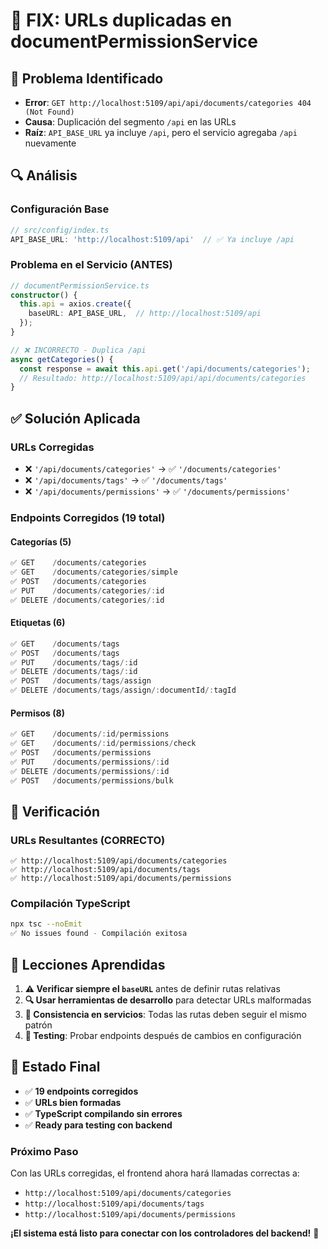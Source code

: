# 🔧 FIX: URLs duplicadas en documentPermissionService

## 🎯 **Problema Identificado**
- **Error**: `GET http://localhost:5109/api/api/documents/categories 404 (Not Found)`
- **Causa**: Duplicación del segmento `/api` en las URLs
- **Raíz**: `API_BASE_URL` ya incluye `/api`, pero el servicio agregaba `/api` nuevamente

## 🔍 **Análisis**

### **Configuración Base**
```typescript
// src/config/index.ts
API_BASE_URL: 'http://localhost:5109/api'  // ✅ Ya incluye /api
```

### **Problema en el Servicio (ANTES)**
```typescript
// documentPermissionService.ts
constructor() {
  this.api = axios.create({
    baseURL: API_BASE_URL,  // http://localhost:5109/api
  });
}

// ❌ INCORRECTO - Duplica /api
async getCategories() {
  const response = await this.api.get('/api/documents/categories');
  // Resultado: http://localhost:5109/api/api/documents/categories
}
```

## ✅ **Solución Aplicada**

### **URLs Corregidas**
- ❌ `'/api/documents/categories'` → ✅ `'/documents/categories'`
- ❌ `'/api/documents/tags'` → ✅ `'/documents/tags'` 
- ❌ `'/api/documents/permissions'` → ✅ `'/documents/permissions'`

### **Endpoints Corregidos (19 total)**

#### **Categorías (5)**
```typescript
✅ GET    /documents/categories
✅ GET    /documents/categories/simple  
✅ POST   /documents/categories
✅ PUT    /documents/categories/:id
✅ DELETE /documents/categories/:id
```

#### **Etiquetas (6)**
```typescript
✅ GET    /documents/tags
✅ POST   /documents/tags
✅ PUT    /documents/tags/:id
✅ DELETE /documents/tags/:id
✅ POST   /documents/tags/assign
✅ DELETE /documents/tags/assign/:documentId/:tagId
```

#### **Permisos (8)**
```typescript
✅ GET    /documents/:id/permissions
✅ GET    /documents/:id/permissions/check
✅ POST   /documents/permissions
✅ PUT    /documents/permissions/:id
✅ DELETE /documents/permissions/:id
✅ POST   /documents/permissions/bulk
```

## 🧪 **Verificación**

### **URLs Resultantes (CORRECTO)**
```
✅ http://localhost:5109/api/documents/categories
✅ http://localhost:5109/api/documents/tags
✅ http://localhost:5109/api/documents/permissions
```

### **Compilación TypeScript**
```bash
npx tsc --noEmit
✅ No issues found - Compilación exitosa
```

## 📝 **Lecciones Aprendidas**

1. **⚠️ Verificar siempre el `baseURL`** antes de definir rutas relativas
2. **🔍 Usar herramientas de desarrollo** para detectar URLs malformadas  
3. **📐 Consistencia en servicios**: Todas las rutas deben seguir el mismo patrón
4. **🧪 Testing**: Probar endpoints después de cambios en configuración

## 🎯 **Estado Final**
- ✅ **19 endpoints corregidos**
- ✅ **URLs bien formadas**
- ✅ **TypeScript compilando sin errores**
- ✅ **Ready para testing con backend**

### **Próximo Paso**
Con las URLs corregidas, el frontend ahora hará llamadas correctas a:
- `http://localhost:5109/api/documents/categories`
- `http://localhost:5109/api/documents/tags`  
- `http://localhost:5109/api/documents/permissions`

**¡El sistema está listo para conectar con los controladores del backend!** 🚀

